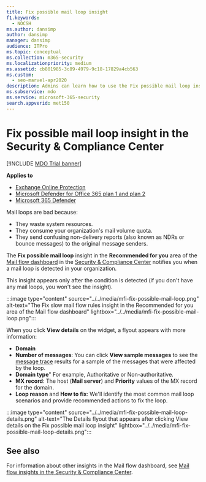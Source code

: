 ```yaml
---
title: Fix possible mail loop insight
f1.keywords: 
  - NOCSH
ms.author: dansimp
author: dansimp
manager: dansimp
audience: ITPro
ms.topic: conceptual
ms.collection: m365-security
ms.localizationpriority: medium
ms.assetid: cb801985-3c89-4979-9c18-17829a4cb563
ms.custom: 
  - seo-marvel-apr2020
description: Admins can learn how to use the Fix possible mail loop insight in the Mail flow dashboard in the Security & Compliance Center to identify and fix mail loops in their organization.
ms.subservice: mdo
ms.service: microsoft-365-security
search.appverid: met150
---
```


# Fix possible mail loop insight in the Security & Compliance Center

[!INCLUDE [MDO Trial banner](../includes/mdo-trial-banner.md)]

**Applies to**
- [Exchange Online Protection](exchange-online-protection-overview.md)
- [Microsoft Defender for Office 365 plan 1 and plan 2](defender-for-office-365.md)
- [Microsoft 365 Defender](../defender/microsoft-365-defender.md)

Mail loops are bad because:

- They waste system resources.
- They consume your organization's mail volume quota.
- They send confusing non-delivery reports (also known as NDRs or bounce messages) to the original message senders.

The **Fix possible mail loop** insight in the **Recommended for you** area of the [Mail flow dashboard](mail-flow-insights-v2.md) in the [Security & Compliance Center](https://protection.office.com) notifies you when a mail loop is detected in your organization.

This insight appears only after the condition is detected (if you don't have any mail loops, you won't see the insight).

:::image type="content" source="../../media/mfi-fix-possible-mail-loop.png" alt-text="The Fix slow mail flow rules insight in the Recommended for you area of the Mail flow dashboard" lightbox="../../media/mfi-fix-possible-mail-loop.png":::

When you click **View details** on the widget, a flyout appears with more information:

- **Domain**
- **Number of messages**: You can click **View sample messages** to see the [message trace](message-trace-scc.md) results for a sample of the messages that were affected by the loop.
- **Domain type**" For example, Authoritative or Non-authoritative.
- **MX record**: The host (**Mail server**) and **Priority** values of the MX record for the domain.
- **Loop reason** and **How to fix**: We'll identify the most common mail loop scenarios and provide recommended actions to fix the loop.

:::image type="content" source="../../media/mfi-fix-possible-mail-loop-details.png" alt-text="The Details flyout that appears after clicking View details on the Fix possible mail loop insight" lightbox="../../media/mfi-fix-possible-mail-loop-details.png":::

## See also

For information about other insights in the Mail flow dashboard, see [Mail flow insights in the Security & Compliance Center](mail-flow-insights-v2.md).
